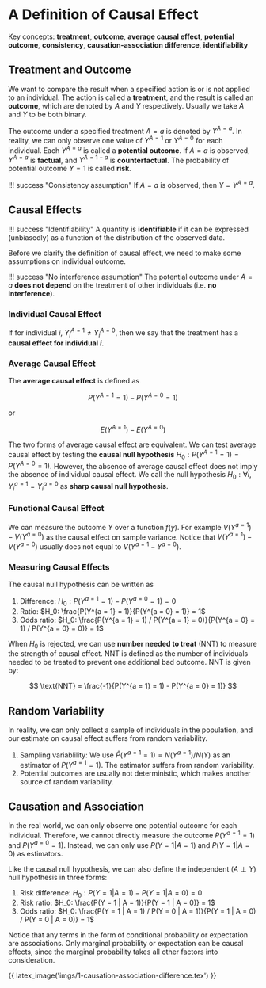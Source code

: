 # A Definition of Causal Effect

Key concepts: **treatment**, **outcome**, **average causal effect**, **potential outcome**, **consistency**, **causation-association difference**, **identifiability**

## Treatment and Outcome

We want to compare the result when a specified action is or is not applied to an individual. The action is called a **treatment**, and the result is called an **outcome**, which are denoted by $A$ and $Y$ respectively. Usually we take $A$ and $Y$ to be both binary.

The outcome under a specified treatment $A = a$ is denoted by $Y^{A = a}$. In reality, we can only observe one value of $Y^{A = 1}$ or $Y^{A = 0}$ for each individual. Each $Y^{A = a}$ is called a **potential outcome**. If $A = a$ is observed, $Y^{A = a}$ is **factual**, and $Y^{A = 1 - a}$ is **counterfactual**. The probability of potential outcome $Y = 1$ is called **risk**.

!!! success "Consistency assumption"
    If $A = a$ is observed, then $Y = Y^{A = a}$.

## Causal Effects

!!! success "Identifiability"
    A quantity is **identifiable** if it can be expressed (unbiasedly) as a function of the distribution of the observed data.

Before we clarify the definition of causal effect, we need to make some assumptions on individual outcome.

!!! success "No interference assumption"
    The potential outcome under $A = a$ **does not depend** on the treatment of other individuals (i.e. **no interference**).

### Individual Causal Effect

If for individual $i$, $Y_i^{A = 1} \not = Y_i^{A = 0}$, then we say that the treatment has a **causal effect for individual $i$**.

### Average Causal Effect

The **average causal effect** is defined as

$$
P(Y^{A = 1} = 1) - P(Y^{A = 0} = 1)
$$

or

$$
E(Y^{A = 1}) - E(Y^{A = 0})
$$

The two forms of average causal effect are equivalent. We can test average causal effect by testing the **causal null hypothesis** $H_0: P(Y^{A = 1} = 1) = P(Y^{A = 0} = 1)$. However, the absence of average causal effect does not imply the absence of individual causal effect. We call the null hypothesis $H_0: \forall i, Y_i^{a = 1} = Y_i^{a = 0}$ as **sharp causal null hypothesis**.

### Functional Causal Effect

We can measure the outcome $Y$ over a function $f(y)$. For example $V(Y^{a = 1}) - V(Y^{a = 0})$ as the causal effect on sample variance. Notice that $V(Y^{a = 1}) - V(Y^{a = 0})$ usually does not equal to $V(Y^{a = 1} - Y^{a = 0})$.

### Measuring Causal Effects

The causal null hypothesis can be written as

1. Difference: $H_0: P(Y^{a = 1} = 1) - P(Y^{a = 0} = 1) = 0$
2. Ratio: $H_0: \frac{P(Y^{a = 1} = 1)}{P(Y^{a = 0} = 1)} = 1$
3. Odds ratio: $H_0: \frac{P(Y^{a = 1} = 1) / P(Y^{a = 1} = 0)}{P(Y^{a = 0} = 1) / P(Y^{a = 0} = 0)} = 1$

When $H_0$ is rejected, we can use **number needed to treat** (NNT) to measure the strength of causal effect. NNT is defined as the number of individuals needed to be treated to prevent one additional bad outcome. NNT is given by:

$$
\text{NNT} = \frac{-1}{P(Y^{a = 1} = 1) - P(Y^{a = 0} = 1)}
$$

## Random Variability

In reality, we can only collect a sample of individuals in the population, and our estimate on causal effect suffers from random variability.

1. Sampling variablility: We use $\hat P(Y^{a = 1} = 1) = N(Y^{a = 1}) / N(Y)$ as an estimator of $P(Y^{a = 1} = 1)$. The estimator suffers from random variability.
2. Potential outcomes are usually not deterministic, which makes another source of random variability.


## Causation and Association

In the real world, we can only observe one potential outcome for each individual. Therefore, we cannot directly measure the outcome $P(Y^{a = 1} = 1)$ and $P(Y^{a = 0} = 1)$. Instead, we can only use $P(Y = 1 | A = 1)$ and $P(Y = 1 | A = 0)$ as estimators.

Like the causal null hypothesis, we can also define the independent ($A\perp Y$) null hypothesis in three forms:

1. Risk difference: $H_0: P(Y = 1 | A = 1) - P(Y = 1 | A = 0) = 0$
2. Risk ratio: $H_0: \frac{P(Y = 1 | A = 1)}{P(Y = 1 | A = 0)} = 1$
3. Odds ratio: $H_0: \frac{P(Y = 1 | A = 1) / P(Y = 0 | A = 1)}{P(Y = 1 | A = 0) / P(Y = 0 | A = 0)} = 1$

Notice that any terms in the form of conditional probability or expectation are associations. Only marginal probability or expectation can be causal effects, since the marginal probability takes all other factors into consideration.

{{ latex_image('imgs/1-causation-association-difference.tex') }}